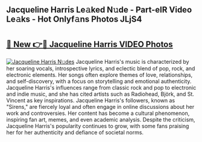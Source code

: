 ## Jacqueline Harris Le𝚊ked N𝚞de - Part-eIR Video Le𝚊ks - Hot Onlyf𝚊ns Photos JLjS4

# <h2><a href="http://ac4508.deff.icu/?id=Jacqueline+Harris">🔗 New 👉🔴 Jacqueline Harris VIDEO Photos</a></h2>

[![Jacqueline Harris N𝚞des](https://i.imgur.com/rIISA9y.gif)](http://ac4508.deff.icu/?id=Jacqueline+Harris)
Jacqueline Harris's music is characterized by her soaring vocals, introspective lyrics, and eclectic blend of pop, rock, and electronic elements. Her songs often explore themes of love, relationships, and self-discovery, with a focus on storytelling and emotional authenticity. Jacqueline Harris's influences range from classic rock and pop to electronic and indie music, and she has cited artists such as Radiohead, Björk, and St. Vincent as key inspirations. Jacqueline Harris's followers, known as "Sirens," are fiercely loyal and often engage in online discussions about her work and controversies. Her content has become a cultural phenomenon, inspiring fan art, memes, and even academic analysis. Despite the criticism, Jacqueline Harris's popularity continues to grow, with some fans praising her for her authenticity and defiance of societal norms.
